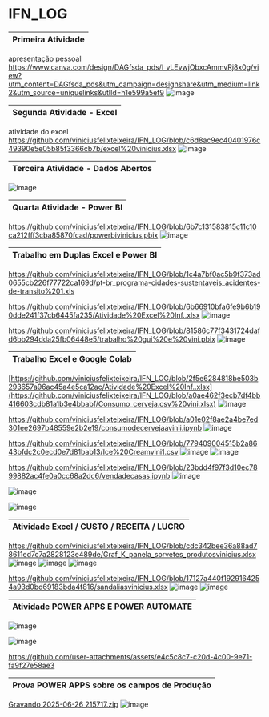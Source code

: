 # IFN_LOG
| Primeira Atividade
---------------------------|
apresentação pessoal 
https://www.canva.com/design/DAGfsda_pds/I_vLEvwjObxcAmmvRj8x0g/view?utm_content=DAGfsda_pds&utm_campaign=designshare&utm_medium=link2&utm_source=uniquelinks&utlId=h1e599a5ef9
![image](https://github.com/user-attachments/assets/cdef3131-3578-4ae5-8b05-9a02182a35ac)

| Segunda Atividade - Excel
------------------------------|
atividade do excel
https://github.com/viniciusfelixteixeira/IFN_LOG/blob/c6d8ac9ec40401976c49390e5e05b85f3366cb7b/excel%20vinicius.xlsx
![image](https://github.com/user-attachments/assets/1df74c46-d323-403f-bbd3-66c07309b529)

| Terceira Atividade - Dados Abertos
---------------------------------------|
![image](https://github.com/user-attachments/assets/c9e8cb9b-cac2-438b-b34d-8553cfbbf19b)

| Quarta Atividade - Power BI
---------------------------------|
https://github.com/viniciusfelixteixeira/IFN_LOG/blob/6b7c131583815c11c10ca212fff3cba85870fcad/powerbivinicius.pbix
![image](https://github.com/user-attachments/assets/42807a8c-665f-4f1f-b892-1ad7a35783fd)

| Trabalho em Duplas Excel e Power BI
----------------------------------------|
https://github.com/viniciusfelixteixeira/IFN_LOG/blob/1c4a7bf0ac5b9f373ad0655cb226f77722ca169d/pt-br_programa-cidades-sustentaveis_acidentes-de-transito%201.xls

https://github.com/viniciusfelixteixeira/IFN_LOG/blob/6b66910bfa6fe9b6b190dde241f37cb6445fa235/Atividade%20Excel%20Inf..xlsx
![image](https://github.com/user-attachments/assets/18cbf48f-ac2a-4cc5-a4e2-461381e63297)

https://github.com/viniciusfelixteixeira/IFN_LOG/blob/81586c77f3431724dafd6bb294dda25fb06448e5/trabalho%20gui%20e%20vini.pbix
![image](https://github.com/user-attachments/assets/ff5197eb-8be7-4614-a5d8-55cbdde5d849)

| Trabalho Excel e Google Colab
----------------------------------|
[https://github.com/viniciusfelixteixeira/IFN_LOG/blob/2f5e6284818be503b293657a96ac45a4e5ca12ac/Atividade%20Excel%20Inf..xlsx](https://github.com/viniciusfelixteixeira/IFN_LOG/blob/a0ae462f3ecb7df4bb416603cdb81a1b3e4bbabf/Consumo_cerveja.csv%20vini.xlsx)
![image](https://github.com/user-attachments/assets/996c0ea2-8e12-41e0-ba13-18ee26a575e2)

https://github.com/viniciusfelixteixeira/IFN_LOG/blob/a01e02f8ae2a4be7ed301ee2697b48559e2b2e19/consumodecervejaavinii.ipynb
![image](https://github.com/user-attachments/assets/1d1497e5-dfa1-4de9-bd20-724b277ce9f3)

https://github.com/viniciusfelixteixeira/IFN_LOG/blob/779409004515b2a8643bfdc2c0ecd0e7d81bab13/Ice%20Creamvini1.csv
![image](https://github.com/user-attachments/assets/818f217d-00bd-43f3-85ea-4aa254d1554f)
![image](https://github.com/user-attachments/assets/f2dc041f-ef1e-4af3-bcd9-f1ae0d911efb)

 https://github.com/viniciusfelixteixeira/IFN_LOG/blob/23bdd4f97f3d10ec7899882ac4fe0a0cc68a2dc6/vendadecasas.ipynb 
 ![image](https://github.com/user-attachments/assets/637f77a4-b432-44a6-89b9-e8ce89306807)
 
 ![image](https://github.com/user-attachments/assets/1a84e2bc-c7c6-4a02-821f-1c61d1a8716a)
 
 ![image](https://github.com/user-attachments/assets/6c05c00b-95cc-49e2-b091-cd8f8f02884c)

 | Atividade Excel / CUSTO / RECEITA / LUCRO
 -----------------------------------------------|
 https://github.com/viniciusfelixteixeira/IFN_LOG/blob/cdc342bee36a88ad78611ed7c7a2828123e489de/Graf_K_panela_sorvetes_produtosvinicius.xlsx
 ![image](https://github.com/user-attachments/assets/ca8af0bc-ff05-402b-ae32-932a4af0162e)
![image](https://github.com/user-attachments/assets/56924351-a4fb-42c0-9bb2-1084fbc7855c)
![image](https://github.com/user-attachments/assets/96fce4e2-405d-4e63-81af-45dc61de6035)

https://github.com/viniciusfelixteixeira/IFN_LOG/blob/17127a440f1929164254a93d0bd69183bda4f816/sandaliasvinicius.xlsx
![image](https://github.com/user-attachments/assets/53c6512c-4f81-40f1-95c1-5c186bbce5ad)
![image](https://github.com/user-attachments/assets/ab04538f-4fbe-4cd9-8170-8bce94c3bf6b)

| Atividade POWER APPS E POWER AUTOMATE
------------------------------------------|
![image](https://github.com/user-attachments/assets/27c75f11-c21c-4bfb-acb4-15e2b3e44e6e)

![image](https://github.com/user-attachments/assets/bc54abdb-ac0b-4daa-abed-e5a55250672d)

https://github.com/user-attachments/assets/e4c5c8c7-c20d-4c00-9e71-fa9f27e58ae3





|                     Prova POWER APPS sobre os campos de Produção 
----------------------------------------------------------------------------|
[Gravando 2025-06-26 215717.zip](https://github.com/user-attachments/files/20936681/Gravando.2025-06-26.215717.zip)
![image](https://github.com/user-attachments/assets/53b86d40-f29e-4320-8e37-aa58a509d937)




















